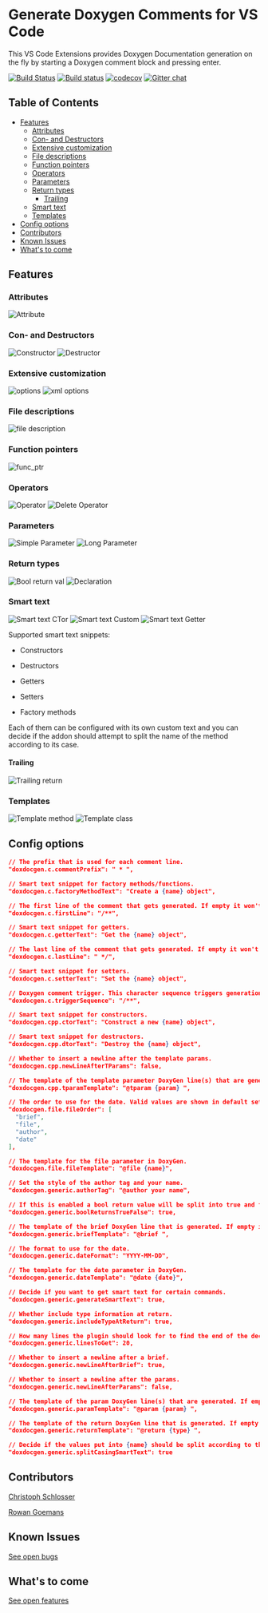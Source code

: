 # Generate Doxygen Comments for VS Code

This VS Code Extensions provides Doxygen Documentation generation on the fly by starting a Doxygen comment block and pressing enter.

[![Build Status](https://travis-ci.org/christophschlosser/doxdocgen.svg?branch=master)](https://travis-ci.org/christophschlosser/doxdocgen)
[![Build status](https://ci.appveyor.com/api/projects/status/4h84071p9tv0y9r6?svg=true)](https://ci.appveyor.com/project/christophschlosser/doxdocgen)
[![codecov](https://codecov.io/gh/christophschlosser/doxdocgen/branch/master/graph/badge.svg)](https://codecov.io/gh/christophschlosser/doxdocgen)
[![Gitter chat](https://badges.gitter.im/doxdocgen.png)](https://gitter.im/doxdocgen)

## Table of Contents

* [Features](#features)
  * [Attributes](#attributes)
  * [Con- and Destructors](#con--and-destructors)
  * [Extensive customization](#extensive-customization)
  * [File descriptions](#file-descriptions)
  * [Function pointers](#function-pointers)
  * [Operators](#operators)
  * [Parameters](#parameters)
  * [Return types](#return-types)
    * [Trailing](#trailing)
  * [Smart text](#smart-text)
  * [Templates](#templates)
* [Config options](#config-options)
* [Contributors](#contributors)
* [Known Issues](#known-issues)
* [What's to come](#whats-to-come)

## Features

### Attributes

![Attribute](images/attributes.gif)

### Con- and Destructors

![Constructor](images/ctor.gif)
![Destructor](images/dtor.gif)

### Extensive customization

![options](images/options.gif)
![xml options](images/opts-xml.gif)

### File descriptions

![file description](images/file.gif)

### Function pointers

![func_ptr](images/function_ptr.gif)

### Operators

![Operator](images/operator.gif)
![Delete Operator](images/op-delete.gif)

### Parameters

![Simple Parameter](images/param_simple.gif)
![Long Parameter](images/long-param.gif)

### Return types

![Bool return val](images/bool.gif)
![Declaration](images/declaration.gif)

### Smart text

![Smart text CTor](images/smartTextCtor.gif)
![Smart text Custom](images/smartTextCustom.gif)
![Smart text Getter](images/smartTextGet.gif)

Supported smart text snippets:

* Constructors

* Destructors

* Getters

* Setters

* Factory methods

Each of them can be configured with its own custom text and you can decide if the addon should attempt to split the name of the method according to its case.

#### Trailing

![Trailing return](images/trailing.gif)

### Templates

![Template method](images/template.gif)
![Template class](images/template-class.gif)

## Config options

```json
// The prefix that is used for each comment line.
"doxdocgen.c.commentPrefix": " * ",

// Smart text snippet for factory methods/functions.
"doxdocgen.c.factoryMethodText": "Create a {name} object",

// The first line of the comment that gets generated. If empty it won't get generated at all.
"doxdocgen.c.firstLine": "/**",

// Smart text snippet for getters.
"doxdocgen.c.getterText": "Get the {name} object",

// The last line of the comment that gets generated. If empty it won't get generated at all.
"doxdocgen.c.lastLine": " */",

// Smart text snippet for setters.
"doxdocgen.c.setterText": "Set the {name} object",

// Doxygen comment trigger. This character sequence triggers generation of DoxyGen comments.
"doxdocgen.c.triggerSequence": "/**",

// Smart text snippet for constructors.
"doxdocgen.cpp.ctorText": "Construct a new {name} object",

// Smart text snippet for destructors.
"doxdocgen.cpp.dtorText": "Destroy the {name} object",

// Whether to insert a newline after the template params.
"doxdocgen.cpp.newLineAfterTParams": false,

// The template of the template parameter DoxyGen line(s) that are generated. If empty it won't get generated at all.
"doxdocgen.cpp.tparamTemplate": "@tparam {param} ",

// The order to use for the date. Valid values are shown in default setting.
"doxdocgen.file.fileOrder": [
  "brief",
  "file",
  "author",
  "date"
],

// The template for the file parameter in DoxyGen.
"doxdocgen.file.fileTemplate": "@file {name}",

// Set the style of the author tag and your name.
"doxdocgen.generic.authorTag": "@author your name",

// If this is enabled a bool return value will be split into true and false return param.
"doxdocgen.generic.boolReturnsTrueFalse": true,

// The template of the brief DoxyGen line that is generated. If empty it won't get generated at all.
"doxdocgen.generic.briefTemplate": "@brief ",

// The format to use for the date.
"doxdocgen.generic.dateFormat": "YYYY-MM-DD",

// The template for the date parameter in DoxyGen.
"doxdocgen.generic.dateTemplate": "@date {date}",

// Decide if you want to get smart text for certain commands.
"doxdocgen.generic.generateSmartText": true,

// Whether include type information at return.
"doxdocgen.generic.includeTypeAtReturn": true,

// How many lines the plugin should look for to find the end of the declaration. Please be aware that setting this value too low may improve the speed of comment generation but the plugin also may not correctly detect all declarations or definitions anymore.
"doxdocgen.generic.linesToGet": 20,

// Whether to insert a newline after a brief.
"doxdocgen.generic.newLineAfterBrief": true,

// Whether to insert a newline after the params.
"doxdocgen.generic.newLineAfterParams": false,

// The template of the param DoxyGen line(s) that are generated. If empty it won't get generated at all.
"doxdocgen.generic.paramTemplate": "@param {param} ",

// The template of the return DoxyGen line that is generated. If empty it won't get generated at all.
"doxdocgen.generic.returnTemplate": "@return {type} ",

// Decide if the values put into {name} should be split according to their casing.
"doxdocgen.generic.splitCasingSmartText": true
```

## Contributors

[Christoph Schlosser](https://github.com/christophschlosser)

[Rowan Goemans](https://github.com/rowanG077)

## Known Issues

[See open bugs](https://github.com/christophschlosser/doxdocgen/labels/bug)

## What's to come

[See open features](https://github.com/christophschlosser/doxdocgen/labels/enhancement)
